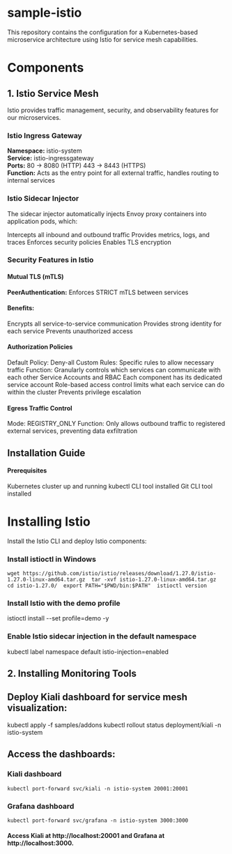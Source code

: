 # sample-istio
This repository contains the configuration for a Kubernetes-based microservice architecture using Istio for service mesh capabilities.

# Components
## 1. Istio Service Mesh
Istio provides traffic management, security, and observability features for our microservices.

### Istio Ingress Gateway
**Namespace:** istio-system <br> **Service:** istio-ingressgateway <br> **Ports:**
80 → 8080 (HTTP)
443 → 8443 (HTTPS) <br> **Function:** Acts as the entry point for all external traffic, handles routing to internal services

### Istio Sidecar Injector
The sidecar injector automatically injects Envoy proxy containers into application pods, which:

Intercepts all inbound and outbound traffic  Provides metrics, logs, and traces  Enforces security policies  Enables TLS encryption

### Security Features in Istio
#### Mutual TLS (mTLS)
**PeerAuthentication:** Enforces STRICT mTLS between services
#### Benefits:
Encrypts all service-to-service communication  Provides strong identity for each service  Prevents unauthorized access 
#### Authorization Policies
Default Policy: Deny-all  Custom Rules: Specific rules to allow necessary traffic  Function: Granularly controls which services can communicate with each other  Service Accounts and RBAC  Each component has its dedicated service account  Role-based access control limits what each service can do within the cluster  Prevents privilege escalation
#### Egress Traffic Control
Mode: REGISTRY_ONLY  Function: Only allows outbound traffic to registered external services, preventing data exfiltration

## Installation Guide
#### Prerequisites
Kubernetes cluster up and running  kubectl CLI tool installed  Git CLI tool installed

# Installing Istio
Install the Istio CLI and deploy Istio components:

### Install istioctl in Windows
` wget https://github.com/istio/istio/releases/download/1.27.0/istio-1.27.0-linux-amd64.tar.gz  tar -xvf istio-1.27.0-linux-amd64.tar.gz  cd istio-1.27.0/  export PATH="$PWD/bin:$PATH"  istioctl version `

### Install Istio with the demo profile
istioctl install --set profile=demo -y

### Enable Istio sidecar injection in the default namespace
kubectl label namespace default istio-injection=enabled

## 2. Installing Monitoring Tools

## Deploy Kiali dashboard for service mesh visualization:

kubectl apply -f samples/addons
kubectl rollout status deployment/kiali -n istio-system


## Access the dashboards:

### Kiali dashboard
`kubectl port-forward svc/kiali -n istio-system 20001:20001`

### Grafana dashboard
`kubectl port-forward svc/grafana -n istio-system 3000:3000`

#### Access Kiali at http://localhost:20001 and Grafana at http://localhost:3000.
